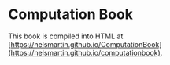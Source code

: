 # Computation Book

This book is compiled into HTML at [https://nelsmartin.github.io/ComputationBook](https://nelsmartin.github.io/computationbook). 
